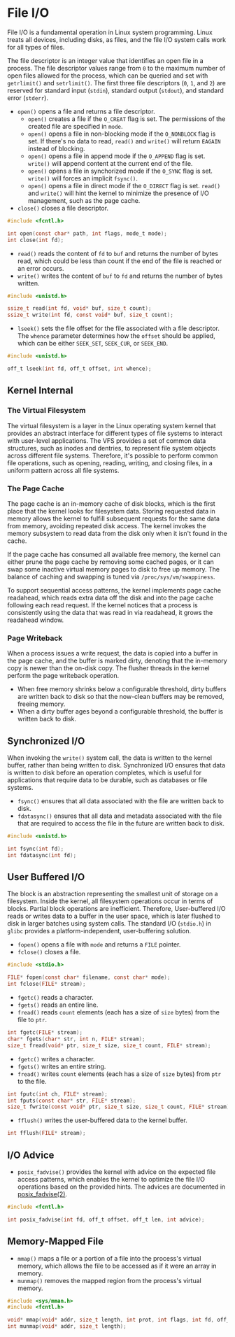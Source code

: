 # File I/O

File I/O is a fundamental operation in Linux system programming. Linux treats all devices, including disks, as files, and the file I/O system calls work for all types of files.

The file descriptor is an integer value that identifies an open file in a process. The file descriptor values range from `0` to the maximum number of open files allowed for the process, which can be queried and set with `getrlimit()` and `setrlimit()`. The first three file descriptors (`0`, `1`, and `2`) are reserved for standard input (`stdin`), standard output (`stdout`), and standard error (`stderr`).

- `open()` opens a file and returns a file descriptor.
  - `open()` creates a file if the `O_CREAT` flag is set. The permissions of the created file are specified in `mode`.
  - `open()` opens a file in non-blocking mode if the `O_NONBLOCK` flag is set. If there's no data to read, `read()` and `write()` will return `EAGAIN` instead of blocking.
  - `open()` opens a file in append mode if the `O_APPEND` flag is set. `write()` will append content at the current end of the file.
  - `open()` opens a file in synchorized mode if the `O_SYNC` flag is set. `write()` will forces an implicit `fsync()`.
  - `open()` opens a file in direct mode if the `O_DIRECT` flag is set. `read()` and `write()` will hint the kernel to minimize the presence of I/O management, such as the page cache.
- `close()` closes a file descriptor.

```c
#include <fcntl.h>

int open(const char* path, int flags, mode_t mode);
int close(int fd);
```

- `read()` reads the content of `fd` to `buf` and returns the number of bytes read, which could be less than count if the end of the file is reached or an error occurs.
- `write()` writes the content of `buf` to `fd` and returns the number of bytes written.

```c
#include <unistd.h>

ssize_t read(int fd, void* buf, size_t count);
ssize_t write(int fd, const void* buf, size_t count);
```

- `lseek()` sets the file offset for the file associated with a file descriptor. The `whence` parameter determines how the `offset` should be applied, which can be either `SEEK_SET`, `SEEK_CUR`, or `SEEK_END`.

```c
#include <unistd.h>

off_t lseek(int fd, off_t offset, int whence);
```

## Kernel Internal

### The Virtual Filesystem

The virtual filesystem is a layer in the Linux operating system kernel that provides an abstract interface for different types of file systems to interact with user-level applications. The VFS provides a set of common data structures, such as inodes and dentries, to represent file system objects across different file systems. Therefore, it's possible to perform common file operations, such as opening, reading, writing, and closing files, in a uniform pattern across all file systems.

### The Page Cache

The page cache is an in-memory cache of disk blocks, which is the first place that the kernel looks for filesystem data. Storing requested data in memory allows the kernel to fulfill subsequent requests for the same data from memory, avoiding repeated disk access. The kernel invokes the memory subsystem to read data from the disk only when it isn't found in the cache.

If the page cache has consumed all available free memory, the kernel can either prune the page cache by removing some cached pages, or it can swap some inactive virtual memory pages to disk to free up memory. The balance of caching and swapping is tuned via `/proc/sys/vm/swappiness`.

To support sequential access patterns, the kernel implements page cache readahead, which reads extra data off the disk and into the page cache following each read request. If the kernel notices that a process is consistently using the data that was read in via readahead, it grows the readahead window.

### Page Writeback

When a process issues a write request, the data is copied into a buffer in the page cache, and the buffer is marked dirty, denoting that the in-memory copy is newer than the on-disk copy. The flusher threads in the kernel perform the page writeback operation.

- When free memory shrinks below a configurable threshold, dirty buffers are written back to disk so that the now-clean buffers may be removed, freeing memory.
- When a dirty buffer ages beyond a configurable threshold, the buffer is written back to disk.

## Synchronized I/O

When invoking the `write()` system call, the data is written to the kernel buffer, rather than being written to disk. Synchronized I/O ensures that data is written to disk before an operation completes, which is useful for applications that require data to be durable, such as databases or file systems.

- `fsync()` ensures that all data associated with the file are written back to disk.
- `fdatasync()` ensures that all data and metadata associated with the file  that are required to access the file in the future are written back to disk.

```c
#include <unistd.h>

int fsync(int fd);
int fdatasync(int fd);
```

## User Buffered I/O

The block is an abstraction representing the smallest unit of storage on a filesystem. Inside the kernel, all filesystem operations occur in terms of blocks. Partial block operations are inefficient. Therefore, User-buffered I/O reads or writes data to a buffer in the user space, which is later flushed to disk in larger batches using system calls. The standard I/O (`stdio.h`) in `glibc` provides a platform-independent, user-buffering solution.

- `fopen()` opens a file with `mode` and returns a `FILE` pointer.
- `fclose()` closes a file.

```c
#include <stdio.h>

FILE* fopen(const char* filename, const char* mode);
int fclose(FILE* stream);
```

- `fgetc()` reads a character.
- `fgets()` reads an entire line.
- `fread()` reads `count` elements (each has a size of `size` bytes) from the file to `ptr`.

```c
int fgetc(FILE* stream);
char* fgets(char* str, int n, FILE* stream);
size_t fread(void* ptr, size_t size, size_t count, FILE* stream);
```

- `fgetc()` writes a character.
- `fgets()` writes an entire string.
- `fread()` writes `count` elements (each has a size of `size` bytes) from `ptr` to the file.

```c
int fputc(int ch, FILE* stream);
int fputs(const char* str, FILE* stream);
size_t fwrite(const void* ptr, size_t size, size_t count, FILE* stream);
```

- `fflush()` writes the user-buffered data to the kernel buffer.

```c
int fflush(FILE* stream);
```

## I/O Advice

- `posix_fadvise()` provides the kernel with advice on the expected file access patterns, which enables the kernel to optimize the file I/O operations based on the provided hints. The advices are documented in [posix_fadvise(2)](https://man7.org/linux/man-pages/man2/posix_fadvise.2.html).

```c
#include <fcntl.h>

int posix_fadvise(int fd, off_t offset, off_t len, int advice);
```

## Memory-Mapped File

- `mmap()` maps a file or a portion of a file into the process's virtual memory, which allows the file to be accessed as if it were an array in memory.
- `munmap()` removes the mapped region from the process's virtual memory.

```c
#include <sys/mman.h>
#include <fcntl.h>

void* mmap(void* addr, size_t length, int prot, int flags, int fd, off_t offset);
int munmap(void* addr, size_t length);
```
